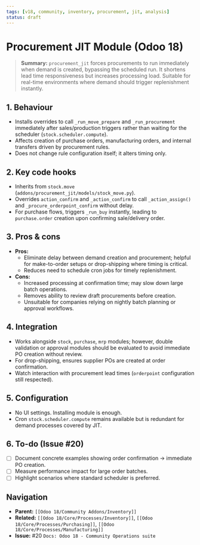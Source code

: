 ```yaml
---
tags: [v18, community, inventory, procurement, jit, analysis]
status: draft
---
```


# Procurement JIT Module (Odoo 18)

> **Summary:** `procurement_jit` forces procurements to run immediately when demand is created, bypassing the scheduled run. It shortens lead time responsiveness but increases processing load. Suitable for real-time environments where demand should trigger replenishment instantly.

## 1. Behaviour
- Installs overrides to call `_run_move_prepare` and `_run_procurement` immediately after sales/production triggers rather than waiting for the scheduler (`stock.scheduler.compute`).
- Affects creation of purchase orders, manufacturing orders, and internal transfers driven by procurement rules.
- Does not change rule configuration itself; it alters timing only.

## 2. Key code hooks
- Inherits from `stock.move` (`addons/procurement_jit/models/stock_move.py`).
- Overrides `action_confirm` and `_action_confirm` to call `_action_assign()` and `_procure_orderpoint_confirm` without delay.
- For purchase flows, triggers `_run_buy` instantly, leading to `purchase.order` creation upon confirming sale/delivery order.

## 3. Pros & cons
- **Pros:**
  - Eliminate delay between demand creation and procurement; helpful for make-to-order setups or drop-shipping where timing is critical.
  - Reduces need to schedule cron jobs for timely replenishment.
- **Cons:**
  - Increased processing at confirmation time; may slow down large batch operations.
  - Removes ability to review draft procurements before creation.
  - Unsuitable for companies relying on nightly batch planning or approval workflows.

## 4. Integration
- Works alongside `stock`, `purchase`, `mrp` modules; however, double validation or approval modules should be evaluated to avoid immediate PO creation without review.
- For drop-shipping, ensures supplier POs are created at order confirmation.
- Watch interaction with procurement lead times (`orderpoint` configuration still respected).

## 5. Configuration
- No UI settings. Installing module is enough.
- Cron `stock.scheduler.compute` remains available but is redundant for demand processes covered by JIT.

## 6. To-do (Issue #20)
- [ ] Document concrete examples showing order confirmation -> immediate PO creation.
- [ ] Measure performance impact for large order batches.
- [ ] Highlight scenarios where standard scheduler is preferred.

## Navigation
- **Parent:** `[[Odoo 18/Community Addons/Inventory]]`
- **Related:** `[[Odoo 18/Core/Processes/Inventory]]`, `[[Odoo 18/Core/Processes/Purchasing]]`, `[[Odoo 18/Core/Processes/Manufacturing]]`
- **Issue:** #20 `Docs: Odoo 18 - Community Operations suite`
